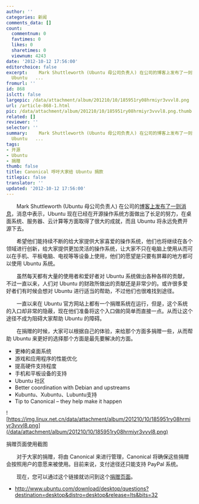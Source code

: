 ```yaml
---
author: ''
categories: 新闻
comments_data: []
count:
  commentnum: 0
  favtimes: 0
  likes: 0
  sharetimes: 0
  viewnum: 4243
date: '2012-10-12 17:56:00'
editorchoice: false
excerpt: 　　Mark Shuttleworth (Ubuntu 母公司负责人) 在公司的博客上发布了一则消息，消息中表示，Ubuntu 现在已经在开源操作系统方面做出了长足的努力，在桌面系统、服务器、云计算等方面取得了很大的成就，而且
  Ubuntu   ...
fromurl: ''
id: 868
islctt: false
largepic: /data/attachment/album/201210/10/185951ry08hrmiyr3vvvl8.png
url: /article-868-1.html
pic: /data/attachment/album/201210/10/185951ry08hrmiyr3vvvl8.png.thumb.jpg
related: []
reviewer: ''
selector: ''
summary: 　　Mark Shuttleworth (Ubuntu 母公司负责人) 在公司的博客上发布了一则消息，消息中表示，Ubuntu 现在已经在开源操作系统方面做出了长足的努力，在桌面系统、服务器、云计算等方面取得了很大的成就，而且
  Ubuntu   ...
tags:
- 开源
- Ubuntu
- 捐赠
thumb: false
title: Canonical 呼吁大家给 Ubuntu 捐款
titlepic: false
translator: ''
updated: '2012-10-12 17:56:00'
---
```


　　Mark Shuttleworth (Ubuntu 母公司负责人) 在公司的[博客上发布了一则消息](http://blog.canonical.com/2012/10/09/contributions-come-in-many-forms/)，消息中表示，Ubuntu 现在已经在开源操作系统方面做出了长足的努力，在桌面系统、服务器、云计算等方面取得了很大的成就，而且 Ubuntu 将永远免费开源下去。


　　希望他们能持续不断的给大家提供大家喜爱的操作系统，他们也将继续在各个领域进行创新，给大家提供更加灵活的操作系统，让大家不只在电脑上使用从而可以在手机、平板电脑、电视等等设备上使用，他们的愿望是只要有屏幕的地方都可以使用 Ubuntu 系统。


　　虽然每天都有大量的使用者和爱好者对 Ubuntu 系统做出各种各样的贡献，不过一直以来，人们对 Ubuntu 的财政所做出的贡献还是非常少的。或许很多爱好者们有时候会想对 Ubuntu 进行适当的帮助，不过他们也很难找到途径。


　　一直以来在 Ubuntu 官方网站上都有一个捐赠系统在运行，但是，这个系统的入口却非常的隐蔽，现在他们准备将这个入口做的简单而直接一点。从而让这个途径不成为阻碍大家帮助 Ubuntu 的障碍。


　　在捐赠的时候，大家可以根据自己的体验，来给那个方面多捐赠一些，从而帮助 Ubuntu 来更好的选择那个方面是最先要解决的方面。


* 更棒的桌面系统
* 游戏和应用程序的性能优化
* 提高硬件支持程度
* 手机和平板设备的支持
* Ubuntu 社区
* Better coordination with Debian and upstreams
* Kubuntu、Xubuntu、Lubuntu支持
* Tip to Canonical – they help make it happen


![https://img.linux.net.cn/data/attachment/album/201210/10/185951ry08hrmiyr3vvvl8.png](/data/attachment/album/201210/10/185951ry08hrmiyr3vvvl8.png)


捐赠页面使用截图


　　对于大家的捐赠，将由 Canonical 来进行管理，Canonical 将确保这些捐赠会按照用户的意愿来被使用。目前来说，支付途径还只能支持 PayPal 系统。


　　现在，您可以通过这个链接就访问到这个[捐赠页面](http://www.ubuntu.com/download/desktop/questions?destination=desktop&distro=desktop&release=lts&bits=32)。


* <http://www.ubuntu.com/download/desktop/questions?destination=desktop&distro=desktop&release=lts&bits=32>
